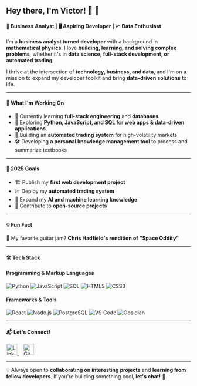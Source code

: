 ## Hey there, I'm Victor! 👋 🚀  

#### 🧠 Business Analyst | 🖥️ Aspiring Developer | 📈 Data Enthusiast  

I’m a **business analyst turned developer** with a background in **mathematical physics**. I love **building, learning, and solving complex problems**, whether it's in **data science, full-stack development, or automated trading**.  

I thrive at the intersection of **technology, business, and data**, and I'm on a mission to expand my developer toolkit and bring **data-driven solutions** to life.  

---

#### 🚀 What I'm Working On  

- 🌱 Currently learning **full-stack engineering** and **databases**  
- 🔧 Exploring **Python, JavaScript, and SQL** for **web apps & data-driven applications**  
- 🤖 Building an **automated trading system** for high-volatility markets  
- 🛠 Developing **a personal knowledge management tool** to process and summarize textbooks  

---

#### 🎯 2025 Goals  

- 🏗️ Publish my **first web development project**  
- 📈 Deploy my **automated trading system**  
- 🧠 Expand my **AI and machine learning knowledge**  
- 🚀 Contribute to **open-source projects**  

---

#### 💡 Fun Fact  

🎸 My favorite guitar jam? **Chris Hadfield's rendition of "Space Oddity"**

---

#### 🛠️ Tech Stack  

#### **Programming & Markup Languages**  
![Python](https://img.shields.io/badge/-Python-3776AB?style=flat-square&logo=python&logoColor=white)  ![JavaScript](https://img.shields.io/badge/-JavaScript-F7DF1E?style=flat-square&logo=javascript&logoColor=black)  ![SQL](https://img.shields.io/badge/-SQL-4479A1?style=flat-square&logo=mysql&logoColor=white)  ![HTML5](https://img.shields.io/badge/-HTML5-E34F26?style=flat-square&logo=html5&logoColor=white)  ![CSS3](https://img.shields.io/badge/-CSS3-1572B6?style=flat-square&logo=css3&logoColor=white)  

#### **Frameworks & Tools**  
![React](https://img.shields.io/badge/-React-61DAFB?style=flat-square&logo=react&logoColor=black)  ![Node.js](https://img.shields.io/badge/-Node.js-339933?style=flat-square&logo=node.js&logoColor=white)  ![PostgreSQL](https://img.shields.io/badge/-PostgreSQL-336791?style=flat-square&logo=postgresql&logoColor=white)  ![VS Code](https://img.shields.io/badge/-VS_Code-007ACC?style=flat-square&logo=visualstudiocode&logoColor=white)  ![Obsidian](https://img.shields.io/badge/-Obsidian-483699?style=flat-square&logo=obsidian&logoColor=white)  

---

#### 📬 Let's Connect!  

<p align="left">
  <a href="https://www.linkedin.com/in/victordu577/" target="_blank">
    <img alt="LinkedIn" src="https://cdn-icons-png.flaticon.com/512/174/174857.png" width="30px" />
  </a>
  &nbsp;&nbsp;
  <a href="https://github.com/victorakabustedbangs" target="_blank">
    <img alt="GitHub" src="https://github.com/github/explore/raw/main/topics/github/github.svg" width="30px" style="filter: invert(0); transition: filter 0.3s ease-in-out;" id="github-logo" />
  </a>
</p>

<script>
  function updateGithubLogo() {
    const isDarkMode = window.matchMedia('(prefers-color-scheme: dark)').matches;
    document.getElementById('github-logo').style.filter = isDarkMode ? 'invert(1)' : 'invert(0)';
  }
  
  updateGithubLogo();
  window.matchMedia('(prefers-color-scheme: dark)').addEventListener('change', updateGithubLogo);
</script>

---

💡 Always open to **collaborating on interesting projects** and **learning from fellow developers**. If you're building something cool, **let's chat!** 🚀  
